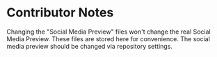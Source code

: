 # Contributor Notes

Changing the "Social Media Preview" files won't change the real Social Media Preview. These files are stored here for convenience.
The social media preview should be changed via repository settings.
